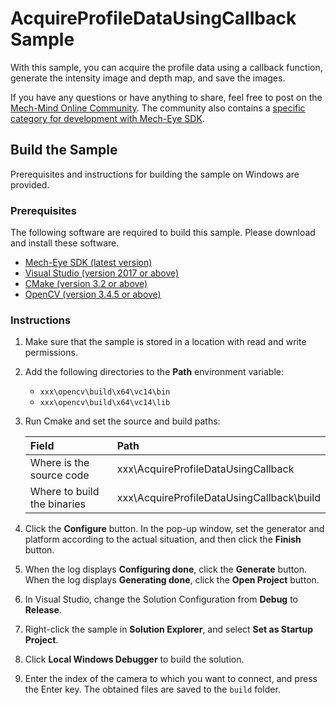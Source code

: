 # AcquireProfileDataUsingCallback Sample

With this sample, you can acquire the profile data using a callback function, generate the intensity image and depth map, and save the images.

If you have any questions or have anything to share, feel free to post on the [Mech-Mind Online Community](https://community.mech-mind.com/). The community also contains a [specific category for development with Mech-Eye SDK](https://community.mech-mind.com/c/mech-eye-sdk-development/19).

## Build the Sample

Prerequisites and instructions for building the sample on Windows are provided.

### Prerequisites

The following software are required to build this sample. Please download and install these software.

* [Mech-Eye SDK (latest version)](https://downloads.mech-mind.com/?tab=tab-sdk)
* [Visual Studio (version 2017 or above)](https://visualstudio.microsoft.com/vs/community/)
* [CMake (version 3.2 or above)](https://cmake.org/download/)
* [OpenCV (version 3.4.5 or above)](https://opencv.org/releases/)

### Instructions

1. Make sure that the sample is stored in a location with read and write permissions.
2. Add the following directories to the **Path** environment variable:
   
   * `xxx\opencv\build\x64\vc14\bin`
   * `xxx\opencv\build\x64\vc14\lib`

3. Run Cmake and set the source and build paths:
   
   | Field                       | Path                                      |
   | :----                       | :----                                     |
   | Where is the source code    | xxx\AcquireProfileDataUsingCallback       |
   | Where to build the binaries | xxx\AcquireProfileDataUsingCallback\build |

4. Click the **Configure** button. In the pop-up window, set the generator and platform according to the actual situation, and then click the **Finish** button.
5. When the log displays **Configuring done**, click the **Generate** button. When the log displays **Generating done**, click the **Open Project** button.
6. In Visual Studio, change the Solution Configuration from **Debug** to **Release**.
7. Right-click the sample in **Solution Explorer**, and select **Set as Startup Project**.
8. Click **Local Windows Debugger** to build the solution.
9. Enter the index of the camera to which you want to connect, and press the Enter key. The obtained files are saved to the `build` folder.